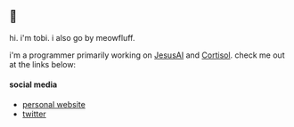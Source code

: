 ## 👋

hi. i'm tobi. i also go by meowfluff. 

i'm a programmer primarily working on [JesusAI](https://github.com/JesusAIexperience/JesusAI)
and [Cortisol](https://github.com/meowfluff/Cortisol). 
check me out at the links below:

#### social media

 - [personal website](https://meowfluff.github.io)
 - [twitter](https://twitter.com/meowfIuff)
